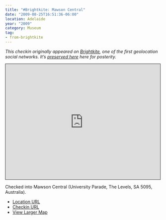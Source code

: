 ```yaml
---
title: "#Brightkite: Mawson Central"
date: "2009-08-25T16:51:36-06:00"
location: Adelaide
year: "2009"
category: Museum
tag:
- from-brightkite
---
```

<p style="font-style:italic">This checkin originally appeared on <a href="https://rubenerd.com/tag/from-brightkite/" title="View all posts imported from Brightkite">Brightkite</a>, one of the first geolocation social networks. It’s <a title="View all posts in the museum" href="https://rubenerd.com/museum/">preserved here</a> here for posterity.</p>

<iframe style="width:498px; height:373px; border:1px solid;" src="http://www.openstreetmap.org/export/embed.html?bbox=138.61431419849396%2C-34.811350113384734%2C138.61753821372986%2C-34.80805997505792&amp;layer=mapnik"></iframe>

Checked into Mawson Central (University Parade, The Levels, SA 5095, Australia).

* [Location URL](http://brightkite.com/places/7c6270263fbb11de9369003048c0801e)
* [Checkin URL](http://brightkite.com/objects/d833aa7c91c911de9b04003048c10834)
* [View Larger Map](http://www.openstreetmap.org/#map=18/-34.80971/138.61593")

